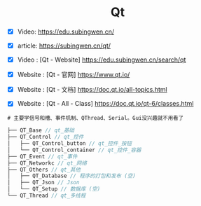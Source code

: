 <h1 align="center">Qt</h1>

- [x] Video: https://edu.subingwen.cn/

- [x] article: https://subingwen.cn/qt/

- [x]  Video : [Qt - Website] https://edu.subingwen.cn/search/qt

- [x]  Website : [Qt - 官网] https://www.qt.io/ 

- [x]  Website : [Qt - 文档] https://doc.qt.io/all-topics.html  

- [x]  Website : [Qt - All - Class] https://doc.qt.io/qt-6/classes.html 	

```shell
# 主要学信号和槽、事件机制、QThread、Serial。Gui没兴趣就不用看了
```

```c
├── QT_Base // qt_基础
├── QT_Control // qt_控件
│   ├── QT_Control_button // qt_控件_按钮
│   └── QT_Control_container // qt_控件_容器 
├── QT_Event // qt_事件
├── QT_Networkc // qt_网络
├── QT_Others // qt_其他
│   ├── QT_Database // 程序的打包和发布 (空)
│   ├── QT_Json // Json
│   └── QT_Setup // 数据库 (空)
└── QT_Thread // qt_多线程
```
